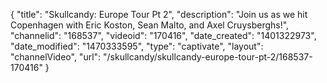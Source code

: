 {
    "title": "Skullcandy: Europe Tour Pt 2",
    "description": "Join us as we hit Copenhagen with Eric Koston, Sean Malto, and Axel Cruysberghs!",
    "channelid": "168537",
    "videoid": "170416",
    "date_created": "1401322973",
    "date_modified": "1470333595",
    "type": "captivate",
    "layout": "channelVideo",
    "url": "\/skullcandy\/skullcandy-europe-tour-pt-2\/168537-170416"
}